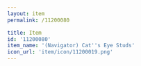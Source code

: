 ```yaml
---
layout: item
permalink: /11200080

title: Item
id: '11200080'
item_name: '(Navigator) Cat''s Eye Studs'
icon_url: 'item/icon/11200019.png'
---
```

